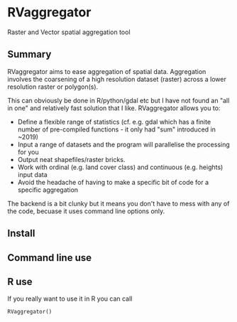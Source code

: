 # RVaggregator
Raster and Vector spatial aggregation tool

## Summary

RVaggregator aims to ease aggregation of spatial data. Aggregation involves the coarsening of a high resolution dataset (raster) across a lower resolution raster or polygon(s). 

This can obviously be done in R/python/gdal etc but I have not found an "all in one" and relatively fast solution that I like. RVaggregator allows you to:
- Define a flexible range of statistics (cf. e.g. gdal which has a finite number of pre-compiled functions - it  only had "sum" introduced in ~2019)
- Input a range of datasets and the program will parallelise the processing for you
- Output neat shapefiles/raster bricks.
- Work with ordinal (e.g. land cover class) and continuous (e.g. heights) input data
- Avoid the headache of having to make a specific bit of code for a specific aggregation

The backend is a bit clunky but it means you don't have to mess with any of the code, becuase it uses command line options only. 

## Install

## Command line use 

## R use

If you really want to use it in R you can call
```
RVaggregator()
```
